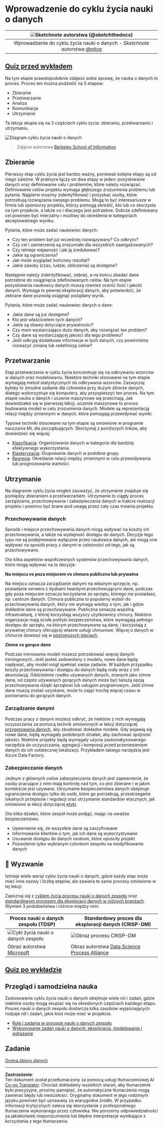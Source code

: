 <!--
CO_OP_TRANSLATOR_METADATA:
{
  "original_hash": "07e12a25d20b8f191e3cb651c27fdb2b",
  "translation_date": "2025-09-06T20:55:46+00:00",
  "source_file": "4-Data-Science-Lifecycle/14-Introduction/README.md",
  "language_code": "pl"
}
-->
# Wprowadzenie do cyklu życia nauki o danych

|![ Sketchnote autorstwa [(@sketchthedocs)](https://sketchthedocs.dev) ](../../sketchnotes/14-DataScience-Lifecycle.png)|
|:---:|
| Wprowadzenie do cyklu życia nauki o danych - _Sketchnote autorstwa [@nitya](https://twitter.com/nitya)_ |

## [Quiz przed wykładem](https://ff-quizzes.netlify.app/en/ds/quiz/26)

Na tym etapie prawdopodobnie zdajesz sobie sprawę, że nauka o danych to proces. Proces ten można podzielić na 5 etapów:

- Zbieranie
- Przetwarzanie
- Analiza
- Komunikacja
- Utrzymanie

Ta lekcja skupia się na 3 częściach cyklu życia: zbieraniu, przetwarzaniu i utrzymaniu.

![Diagram cyklu życia nauki o danych](../../../../translated_images/data-science-lifecycle.a1e362637503c4fb0cd5e859d7552edcdb4aa629a279727008baa121f2d33f32.pl.jpg)  
> Zdjęcie autorstwa [Berkeley School of Information](https://ischoolonline.berkeley.edu/data-science/what-is-data-science/)

## Zbieranie

Pierwszy etap cyklu życia jest bardzo ważny, ponieważ kolejne etapy są od niego zależne. W praktyce łączy on dwa etapy w jeden: pozyskiwanie danych oraz definiowanie celu i problemów, które należy rozwiązać.  
Definiowanie celów projektu wymaga głębszego zrozumienia problemu lub pytania. Najpierw musimy zidentyfikować i pozyskać osoby, które potrzebują rozwiązania swojego problemu. Mogą to być interesariusze w firmie lub sponsorzy projektu, którzy pomogą określić, kto lub co skorzysta na tym projekcie, a także co i dlaczego jest potrzebne. Dobrze zdefiniowany cel powinien być mierzalny i możliwy do określenia w kategoriach akceptowalnego wyniku.

Pytania, które może zadać naukowiec danych:
- Czy ten problem był już wcześniej rozwiązywany? Co odkryto?
- Czy cel i zamierzenia są zrozumiałe dla wszystkich zaangażowanych?
- Czy istnieje niejasność i jak ją zredukować?
- Jakie są ograniczenia?
- Jak może wyglądać końcowy rezultat?
- Jakie zasoby (czas, ludzie, obliczenia) są dostępne?

Następnie należy zidentyfikować, zebrać, a na końcu zbadać dane potrzebne do osiągnięcia zdefiniowanych celów. Na tym etapie pozyskiwania naukowcy danych muszą również ocenić ilość i jakość danych. Wymaga to pewnej eksploracji danych, aby potwierdzić, że zebrane dane pozwolą osiągnąć pożądany wynik.

Pytania, które może zadać naukowiec danych o dane:
- Jakie dane są już dostępne?
- Kto jest właścicielem tych danych?
- Jakie są obawy dotyczące prywatności?
- Czy mam wystarczająco dużo danych, aby rozwiązać ten problem?
- Czy dane są wystarczającej jakości dla tego problemu?
- Jeśli odkryję dodatkowe informacje w tych danych, czy powinniśmy rozważyć zmianę lub redefinicję celów?

## Przetwarzanie

Etap przetwarzania w cyklu życia koncentruje się na odkrywaniu wzorców w danych oraz modelowaniu. Niektóre techniki stosowane na tym etapie wymagają metod statystycznych do odkrywania wzorców. Zazwyczaj byłoby to żmudne zadanie dla człowieka przy dużym zbiorze danych, dlatego wykorzystuje się komputery, aby przyspieszyć ten proces. Na tym etapie nauka o danych i uczenie maszynowe się przecinają. Jak dowiedziałeś się w pierwszej lekcji, uczenie maszynowe to proces budowania modeli w celu zrozumienia danych. Modele są reprezentacją relacji między zmiennymi w danych, które pomagają przewidywać wyniki.

Typowe techniki stosowane na tym etapie są omówione w programie nauczania ML dla początkujących. Skorzystaj z poniższych linków, aby dowiedzieć się więcej:

- [Klasyfikacja](https://github.com/microsoft/ML-For-Beginners/tree/main/4-Classification): Organizowanie danych w kategorie dla bardziej efektywnego wykorzystania.
- [Klasteryzacja](https://github.com/microsoft/ML-For-Beginners/tree/main/5-Clustering): Grupowanie danych w podobne grupy.
- [Regresja](https://github.com/microsoft/ML-For-Beginners/tree/main/2-Regression): Określanie relacji między zmiennymi w celu przewidywania lub prognozowania wartości.

## Utrzymanie

Na diagramie cyklu życia mogłeś zauważyć, że utrzymanie znajduje się pomiędzy zbieraniem a przetwarzaniem. Utrzymanie to ciągły proces zarządzania, przechowywania i zabezpieczania danych w trakcie realizacji projektu i powinno być brane pod uwagę przez cały czas trwania projektu.

### Przechowywanie danych

Sposób i miejsce przechowywania danych mogą wpływać na koszty ich przechowywania, a także na wydajność dostępu do danych. Decyzje tego typu nie są podejmowane wyłącznie przez naukowca danych, ale mogą one wpływać na sposób pracy z danymi w zależności od tego, jak są przechowywane.

Oto kilka aspektów współczesnych systemów przechowywania danych, które mogą wpływać na te decyzje:

**Na miejscu vs poza miejscem vs chmura publiczna lub prywatna**

Na miejscu oznacza zarządzanie danymi na własnym sprzęcie, np. posiadanie serwera z dyskami twardymi przechowującymi dane, podczas gdy poza miejscem oznacza korzystanie ze sprzętu, którego nie posiadasz, np. centrum danych. Chmura publiczna to popularny wybór do przechowywania danych, który nie wymaga wiedzy o tym, jak i gdzie dokładnie dane są przechowywane. Publiczna oznacza wspólną infrastrukturę, z której korzystają wszyscy użytkownicy chmury. Niektóre organizacje mają ścisłe polityki bezpieczeństwa, które wymagają pełnego dostępu do sprzętu, na którym przechowywane są dane, i korzystają z prywatnej chmury oferującej własne usługi chmurowe. Więcej o danych w chmurze dowiesz się w [późniejszych lekcjach](https://github.com/microsoft/Data-Science-For-Beginners/tree/main/5-Data-Science-In-Cloud).

**Zimne vs gorące dane**

Podczas trenowania modeli możesz potrzebować więcej danych treningowych. Jeśli jesteś zadowolony z modelu, nowe dane będą napływać, aby model mógł spełniać swoje zadanie. W każdym przypadku koszty przechowywania i dostępu do danych będą rosły wraz z ich akumulacją. Oddzielenie rzadko używanych danych, znanych jako zimne dane, od często używanych gorących danych może być tańszą opcją przechowywania dzięki sprzętowi lub usługom programowym. Jeśli zimne dane muszą zostać uzyskane, może to zająć trochę więcej czasu w porównaniu do gorących danych.

### Zarządzanie danymi

Podczas pracy z danymi możesz odkryć, że niektóre z nich wymagają oczyszczenia za pomocą technik omówionych w lekcji dotyczącej [przygotowania danych](https://github.com/microsoft/Data-Science-For-Beginners/tree/main/2-Working-With-Data/08-data-preparation), aby zbudować dokładne modele. Gdy pojawią się nowe dane, będą wymagały podobnych działań, aby zachować spójność jakości. Niektóre projekty będą wymagały użycia zautomatyzowanego narzędzia do oczyszczania, agregacji i kompresji przed przeniesieniem danych do ich ostatecznej lokalizacji. Przykładem takiego narzędzia jest Azure Data Factory.

### Zabezpieczanie danych

Jednym z głównych celów zabezpieczania danych jest zapewnienie, że osoby pracujące z nimi mają kontrolę nad tym, co jest zbierane i w jakim kontekście jest używane. Utrzymanie bezpieczeństwa danych obejmuje ograniczenie dostępu tylko do osób, które go potrzebują, przestrzeganie lokalnych przepisów i regulacji oraz utrzymanie standardów etycznych, jak omówiono w lekcji dotyczącej [etyki](https://github.com/microsoft/Data-Science-For-Beginners/tree/main/1-Introduction/02-ethics).

Oto kilka działań, które zespół może podjąć, mając na uwadze bezpieczeństwo:
- Upewnienie się, że wszystkie dane są zaszyfrowane
- Informowanie klientów o tym, jak ich dane są wykorzystywane
- Usuwanie dostępu do danych osobom, które opuściły projekt
- Pozwolenie tylko wybranym członkom zespołu na modyfikowanie danych

## 🚀 Wyzwanie

Istnieje wiele wersji cyklu życia nauki o danych, gdzie każdy etap może mieć inne nazwy i liczbę etapów, ale zawiera te same procesy omówione w tej lekcji.

Zapoznaj się z [cyklem życia procesu nauki o danych zespołu](https://docs.microsoft.com/en-us/azure/architecture/data-science-process/lifecycle) oraz [standardowym procesem dla eksploracji danych w różnych branżach](https://www.datascience-pm.com/crisp-dm-2/). Wymień 3 podobieństwa i różnice między nimi.

|Proces nauki o danych zespołu (TDSP)|Standardowy proces dla eksploracji danych (CRISP-DM)|
|--|--|
|![Cykl życia nauki o danych zespołu](../../../../translated_images/tdsp-lifecycle2.e19029d598e2e73d5ef8a4b98837d688ec6044fe332c905d4dbb69eb6d5c1d96.pl.png) | ![Obraz procesu CRISP-DM](../../../../translated_images/CRISP-DM.8bad2b4c66e62aa75278009e38e3e99902c73b0a6f63fd605a67c687a536698c.pl.png) |
| Obraz autorstwa [Microsoft](https://docs.microsoft.comazure/architecture/data-science-process/lifecycle) | Obraz autorstwa [Data Science Process Alliance](https://www.datascience-pm.com/crisp-dm-2/) |

## [Quiz po wykładzie](https://ff-quizzes.netlify.app/en/ds/quiz/27)

## Przegląd i samodzielna nauka

Zastosowanie cyklu życia nauki o danych obejmuje wiele ról i zadań, gdzie niektóre osoby mogą skupiać się na określonych częściach każdego etapu. Proces nauki o danych zespołu dostarcza kilka zasobów wyjaśniających rodzaje ról i zadań, jakie ktoś może mieć w projekcie.

* [Role i zadania w procesie nauki o danych zespołu](https://docs.microsoft.com/en-us/azure/architecture/data-science-process/roles-tasks)  
* [Wykonywanie zadań nauki o danych: eksploracja, modelowanie i wdrażanie](https://docs.microsoft.com/en-us/azure/architecture/data-science-process/execute-data-science-tasks)

## Zadanie

[Ocena zbioru danych](assignment.md)

---

**Zastrzeżenie**:  
Ten dokument został przetłumaczony za pomocą usługi tłumaczeniowej AI [Co-op Translator](https://github.com/Azure/co-op-translator). Chociaż dokładamy wszelkich starań, aby tłumaczenie było precyzyjne, prosimy pamiętać, że automatyczne tłumaczenia mogą zawierać błędy lub nieścisłości. Oryginalny dokument w jego rodzimym języku powinien być uznawany za wiarygodne źródło. W przypadku informacji krytycznych zaleca się skorzystanie z profesjonalnego tłumaczenia wykonanego przez człowieka. Nie ponosimy odpowiedzialności za jakiekolwiek nieporozumienia lub błędne interpretacje wynikające z korzystania z tego tłumaczenia.